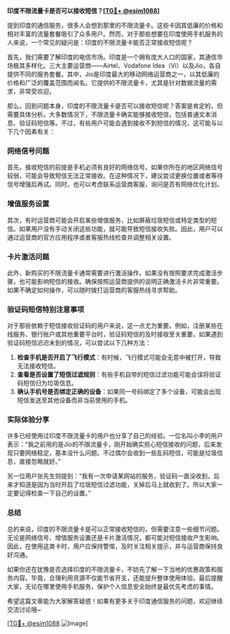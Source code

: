 **印度不限流量卡是否可以接收短信？[[TG💪+ @esim1088](https://t.me/s/esim1088)]**

提到印度的通信服务，很多人会想到那里的不限流量卡。这些卡因其低廉的价格和相对丰富的流量套餐吸引了众多用户。然而，对于那些想要在印度使用手机服务的人来说，一个常见的疑问是：印度的不限流量卡能否正常接收短信呢？

首先，我们需要了解印度的电信市场。印度是一个拥有庞大人口的国家，其通信市场极其多样化。三大主要运营商——Airtel、Vodafone Idea（Vi）以及Jio，各自提供不同的服务套餐。其中，Jio是印度最大的移动网络运营商之一，以其低廉的价格和广泛的覆盖范围而闻名。它提供的不限流量卡，尤其是针对数据流量的需求，非常受欢迎。

那么，回到问题本身，印度的不限流量卡是否可以接收短信呢？答案是肯定的，但需要具体分析。大多数情况下，不限流量卡确实能够接收短信，包括普通文本消息、验证码短信等。不过，有些用户可能会遇到接收不到短信的情况，这可能与以下几个因素有关：

### 网络信号问题

首先，接收短信的前提是手机必须有良好的网络信号。如果你所在的地区网络信号较弱，可能会导致短信无法正常接收。在这种情况下，建议尝试更换位置或者等待信号增强后再试。同时，也可以考虑联系运营商客服，询问是否有网络优化计划。

### 增值服务设置

其次，有时运营商可能会开启某些增值服务，比如屏蔽垃圾短信或特定类型的短信。如果用户没有手动关闭这些功能，就可能导致短信接收失败。因此，用户可以通过运营商的官方应用程序或者客服热线检查并调整相关设置。

### 卡片激活问题

此外，新购买的不限流量卡通常需要进行激活操作。如果没有按照要求完成激活步骤，也可能影响短信的接收。确保按照运营商提供的说明正确激活卡片非常重要。如果不确定如何操作，可以随时拨打运营商的客服热线寻求帮助。

### 验证码短信特别注意事项

对于那些依赖于短信接收验证码的用户来说，这一点尤为重要。例如，注册某些在线服务、银行账户或其他重要平台时，验证码短信的及时接收至关重要。如果遇到验证码短信迟迟未到的情况，可以尝试以下几种方法：

1. **检查手机是否开启了飞行模式**：有时候，飞行模式可能会无意中被打开，导致无法接收短信。
2. **查看是否设置了短信过滤规则**：有些手机自带的短信过滤功能可能会误将验证码短信归为垃圾信息。
3. **确认手机号是否绑定正确的设备**：如果同一号码绑定了多个设备，可能会出现短信发送至其他设备而非当前使用的手机。

### 实际体验分享

许多已经使用过印度不限流量卡的用户也分享了自己的经验。一位名叫小李的用户表示：“我之前用的是Jio的不限流量卡，刚开始确实担心短信接收的问题，后来发现只要网络稳定，基本没什么问题。不过偶尔会收到一些乱码短信，可能是垃圾信息，直接忽略就好。”

另一位用户张先生则提到：“我有一次申请某网站的服务，验证码一直没收到，后来才知道是因为当时开启了垃圾短信过滤功能，关掉后马上就收到了。所以大家一定要记得检查一下自己的设置。”

### 总结

总的来说，印度的不限流量卡是可以正常接收短信的，但需要注意一些细节问题。无论是网络信号、增值服务设置还是卡片激活情况，都可能对短信接收产生影响。因此，在使用这类卡时，用户应保持警惕，及时关注相关提示，并与运营商保持良好沟通。

如果你还在犹豫是否选择印度的不限流量卡，不妨先了解一下当地的优惠政策和服务内容。毕竟，合理利用资源不仅能节省开支，还能提升整体使用体验。最后提醒大家，无论在哪里使用手机服务，保护个人信息安全始终是最优先考虑的事情。

希望这篇文章能为大家解答疑惑！如果有更多关于印度通信服务的问题，欢迎继续交流讨论哦~ 

[[TG💪+ @esim1088](https://t.me/s/esim1088) ![Image](https://i.postimg.cc/4NQfJmqS/Snipaste-2025-05-13-00-14-12.png)]